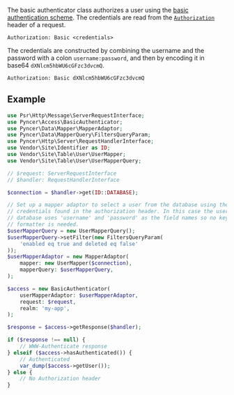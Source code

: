 The basic authenticator class authorizes a user using the [basic authentication
scheme](https://datatracker.ietf.org/doc/html/rfc7617). The credentials are read from the [`Authorization`](https://developer.mozilla.org/en-US/docs/Web/HTTP/Headers/Authorization)
header of a request.

```http
Authorization: Basic <credentials>
```

The credentials are constructed by combining the username and the password with a colon `username:password`, and then by encoding it in base64 `dXNlcm5hbWU6cGFzc3dvcmQ`.

```http
Authorization: Basic dXNlcm5hbWU6cGFzc3dvcmQ
```

## Example

```php
use Psr\Http\Message\ServerRequestInterface;
use Pyncer\Access\BasicAuthenticator;
use Pyncer\Data\Mapper\MapperAdaptor;
use Pyncer\Data\MapperQuery\FiltersQueryParam;
use Pyncer\Http\Server\RequestHandlerInterface;
use Vendor\Site\Identifier as ID;
use Vendor\Site\Table\User\UserMapper;
use Vendor\Site\Table\User\UserMapperQuery;

// $request: ServerRequestInterface
// $handler: RequestHandlerInterface

$connection = $handler->get(ID::DATABASE);

// Set up a mapper adaptor to select a user from the database using the
// credentials found in the authorization header. In this case the user
// database uses 'username' and 'password' as the field names so no key
// formatter is needed.
$userMapperQuery = new UserMapperQuery();
$userMapperQuery->setFilter(new FiltersQueryParam(
    'enabled eq true and deleted eq false'
));
$userMapperAdaptor = new MapperAdaptor(
    mapper: new UserMapper($connection),
    mapperQuery: $userMapperQuery,
);

$access = new BasicAuthenticator(
    userMapperAdaptor: $userMapperAdaptor,
    request: $request,
    realm: 'my-app',
);

$response = $access->getResponse($handler);

if ($response !== null) {
    // WWW-Authenticate response
} elseif ($access->hasAuthenticated()) {
    // Authenticated
    var_dump($access->getUser());
} else {
    // No Authorization header
}
```

